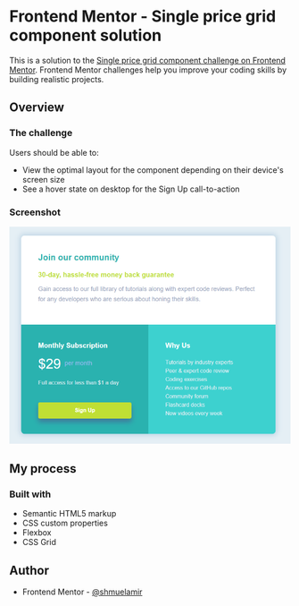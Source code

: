 # Frontend Mentor - Single price grid component solution

This is a solution to the [Single price grid component challenge on Frontend Mentor](https://www.frontendmentor.io/challenges/single-price-grid-component-5ce41129d0ff452fec5abbbc). Frontend Mentor challenges help you improve your coding skills by building realistic projects.

## Overview

### The challenge

Users should be able to:

- View the optimal layout for the component depending on their device's screen size
- See a hover state on desktop for the Sign Up call-to-action

### Screenshot

![](./screenshot.png)

## My process

### Built with

- Semantic HTML5 markup
- CSS custom properties
- Flexbox
- CSS Grid

## Author

- Frontend Mentor - [@shmuelamir](https://www.frontendmentor.io/profile/yourusername)
